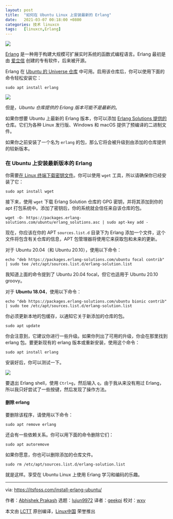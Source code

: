 ```yaml
---
layout: post
title:	"如何在 Ubuntu Linux 上安装最新的 Erlang"
date:	2021-03-07 00:18:00 +0800 
categories:	技术 linuxcn 
tags:	[linuxcn,Erlang]
---
```



![](/Asserts/Images//attachment/album/202103/07/001753blfwcg2gc2c2lcgl.jpg)


[Erlang](https://www.erlang.org/) 是一种用于构建大规模可扩展实时系统的函数式编程语言。Erlang 最初是由 [爱立信](https://www.ericsson.com/en) 创建的专有软件，后来被开源。


Erlang 在 [Ubuntu 的 Universe 仓库](https://itsfoss.com/ubuntu-repositories/) 中可用。启用该仓库后，你可以使用下面的命令轻松安装它：



```
sudo apt install erlang
```

![](/Asserts/Images//attachment/album/202103/07/001849jr58abgngdpa0080.png)


但是，*Ubuntu 仓库提供的 Erlang 版本可能不是最新的*。


如果你想要 Ubuntu 上最新的 Erlang 版本，你可以添加 [Erlang Solutions 提供的](https://www.erlang-solutions.com/downloads/)仓库。它们为各种 Linux 发行版、Windows 和 macOS 提供了预编译的二进制文件。


如果你之前安装了一个名为 `erlang` 的包，那么它将会被升级到由添加的仓库提供的较新版本。


### 在 Ubuntu 上安装最新版本的 Erlang


你需要[在 Linux 终端下载密钥文件](https://itsfoss.com/download-files-from-linux-terminal/)。你可以使用 `wget` 工具，所以请确保你已经安装了它：



```
sudo apt install wget

```

接下来，使用 `wget` 下载 Erlang Solution 仓库的 GPG 密钥，并将其添加到你的 apt 打包系统中。添加了密钥后，你的系统就会信任来自该仓库的包。



```
wget -O- https://packages.erlang-solutions.com/ubuntu/erlang_solutions.asc | sudo apt-key add -

```

现在，你应该在你的 APT `sources.list.d` 目录下为 Erlang 添加一个文件，这个文件将包含有关仓库的信息，APT 包管理器将使用它来获取包和未来的更新。


对于 Ubuntu 20.04（和 Ubuntu 20.10），使用以下命令：



```
echo "deb https://packages.erlang-solutions.com/ubuntu focal contrib" | sudo tee /etc/apt/sources.list.d/erlang-solution.list

```

我知道上面的命令提到了 Ubuntu 20.04 focal，但它也适用于 Ubuntu 20.10 groovy。


对于 **Ubuntu 18.04**，使用以下命令：



```
echo "deb https://packages.erlang-solutions.com/ubuntu bionic contrib" | sudo tee /etc/apt/sources.list.d/erlang-solution.list

```

你必须更新本地的包缓存，以通知它关于新添加的仓库的包。



```
sudo apt update

```

你会注意到，它建议你进行一些升级。如果你列出了可用的升级，你会在那里找到 erlang 包。要更新现有的 erlang 版本或重新安装，使用这个命令：



```
sudo apt install erlang

```

安装好后，你可以测试一下。


![](/Asserts/Images//attachment/album/202103/07/001850mkrh478m99m47trr.png)


要退出 Erlang shell，使用 `Ctrl+g`，然后输入 `q`，由于我从来没有用过 Erlang，所以我只好尝试了一些按键，然后发现了操作方法。


#### 删除 erlang


要删除该程序，请使用以下命令：



```
sudo apt remove erlang

```

还会有一些依赖关系。你可以用下面的命令删除它们：



```
sudo apt autoremove

```

如果你愿意，你也可以删除添加的仓库文件。



```
sudo rm /etc/apt/sources.list.d/erlang-solution.list

```

就是这样。享受在 Ubuntu Linux 上使用 Erlang 学习和编码的乐趣。




---


via: <https://itsfoss.com/install-erlang-ubuntu/>


作者：[Abhishek Prakash](https://itsfoss.com/author/abhishek/) 选题：[lujun9972](https://github.com/lujun9972) 译者：[geekpi](https://github.com/geekpi) 校对：[wxy](https://github.com/wxy)


本文由 [LCTT](https://github.com/LCTT/TranslateProject) 原创编译，[Linux中国](https://linux.cn/) 荣誉推出

